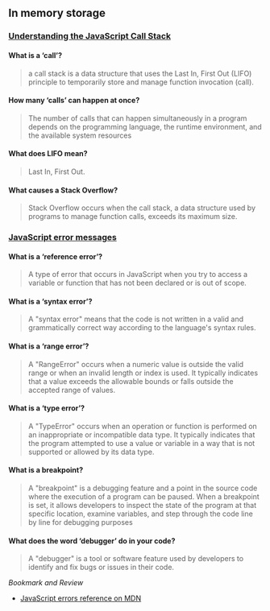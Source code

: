 ## In memory storage

### [Understanding the JavaScript Call Stack](https://medium.freecodecamp.org/understanding-the-javascript-call-stack-861e41ae61d4)

#### What is a ‘call’?

> a call stack is a data structure that uses the Last In, First Out (LIFO) principle to temporarily store and manage function invocation (call).

#### How many ‘calls’ can happen at once?

> The number of calls that can happen simultaneously in a program depends on the programming language, the runtime environment, and the available system resources

#### What does LIFO mean?

> Last In, First Out.

#### What causes a Stack Overflow?

> Stack Overflow occurs when the call stack, a data structure used by programs to manage function calls, exceeds its maximum size.

### [JavaScript error messages](https://codeburst.io/javascript-error-messages-debugging-d23f84f0ae7c)

#### What is a ‘reference error’?

> A type of error that occurs in JavaScript when you try to access a variable or function that has not been declared or is out of scope.

#### What is a ‘syntax error’?

> A "syntax error"  means that the code is not written in a valid and grammatically correct way according to the language's syntax rules.

#### What is a ‘range error’?

> A "RangeError" occurs when a numeric value is outside the valid range or when an invalid length or index is used. It typically indicates that a value exceeds the allowable bounds or falls outside the accepted range of values.

#### What is a ‘type error’?

> A "TypeError" occurs  when an operation or function is performed on an inappropriate or incompatible data type. It typically indicates that the program attempted to use a value or variable in a way that is not supported or allowed by its data type.

#### What is a breakpoint?

> A "breakpoint" is a debugging feature and a point in the source code where the execution of a program can be paused. When a breakpoint is set, it allows developers to inspect the state of the program at that specific location, examine variables, and step through the code line by line for debugging purposes

#### What does the word ‘debugger’ do in your code?

> A "debugger" is a tool or software feature used by developers to identify and fix bugs or issues in their code.

*Bookmark and Review*

- [JavaScript errors reference on MDN](https://developer.mozilla.org/en-US/docs/Web/JavaScript/Reference/Errors)
